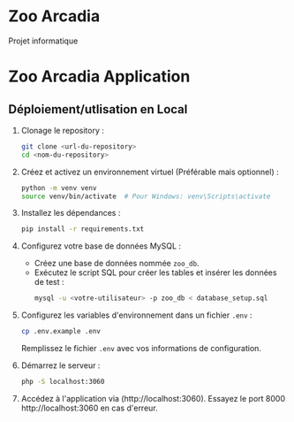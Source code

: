 # Zoo Arcadia 
 Projet informatique

# Zoo Arcadia Application

## Déploiement/utlisation en Local

1. Clonage le repository :
   ```bash
   git clone <url-du-repository>
   cd <nom-du-repository>
   ```

2. Créez et activez un environnement virtuel (Préférable mais optionnel) :
   ```bash
   python -m venv venv
   source venv/bin/activate  # Pour Windows: venv\Scripts\activate
   ```

3. Installez les dépendances :
   ```bash
   pip install -r requirements.txt
   ```

4. Configurez votre base de données MySQL :
   - Créez une base de données nommée `zoo_db`.
   - Exécutez le script SQL pour créer les tables et insérer les données de test :
     ```bash
     mysql -u <votre-utilisateur> -p zoo_db < database_setup.sql
     ```

5. Configurez les variables d'environnement dans un fichier `.env` :
   ```bash
   cp .env.example .env
   ```
   Remplissez le fichier `.env` avec vos informations de configuration.

6. Démarrez le serveur :
   ```bash
   php -S localhost:3060
   ```

7. Accédez à l'application via (http://localhost:3060).
Essayez le port 8000 http://localhost:3060 en cas d'erreur. 
